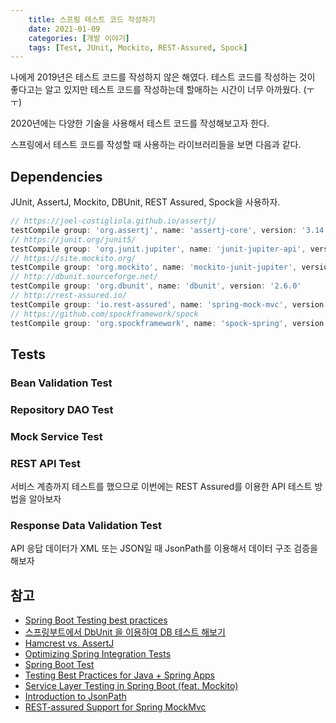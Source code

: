 ```yaml
---
    title: 스프링 테스트 코드 작성하기
    date: 2021-01-09
    categories: [개발 이야기]
    tags: [Test, JUnit, Mockito, REST-Assured, Spock]
---
```


나에게 2019년은 테스트 코드를 작성하지 않은 해였다. 테스트 코드를 작성하는 것이 좋다고는 알고 있지만 테스트 코드를 작성하는데 할애하는 시간이 너무 아까웠다. (ㅜㅜ)

2020년에는 다양한 기술을 사용해서 테스트 코드를 작성해보고자 한다.

스프링에서 테스트 코드를 작성할 때 사용하는 라이브러리들을 보면 다음과 같다.

## Dependencies
JUnit, AssertJ, Mockito, DBUnit, REST Assured, Spock을 사용하자.

```groovy
// https://joel-costigliola.github.io/assertj/
testCompile group: 'org.assertj', name: 'assertj-core', version: '3.14.0'
// https://junit.org/junit5/
testCompile group: 'org.junit.jupiter', name: 'junit-jupiter-api', version: '5.5.2'
// https://site.mockito.org/
testCompile group: 'org.mockito', name: 'mockito-junit-jupiter', version: '3.2.4'
// http://dbunit.sourceforge.net/
testCompile group: 'org.dbunit', name: 'dbunit', version: '2.6.0'
// http://rest-assured.io/
testCompile group: 'io.rest-assured', name: 'spring-mock-mvc', version: '4.1.2'
// https://github.com/spockframework/spock
testCompile group: 'org.spockframework', name: 'spock-spring', version: '1.3-groovy-2.5'
```

## Tests

### Bean Validation Test

### Repository DAO Test

### Mock Service Test

### REST API Test
서비스 계층까지 테스트를 했으므로 이번에는 REST Assured를 이용한 API 테스트 방법을 알아보자

### Response Data Validation Test
API 응답 데이터가 XML 또는 JSON일 때 JsonPath를 이용해서 데이터 구조 검증을 해보자


## 참고
- [Spring Boot Testing best practices](https://pivotal.io/application-modernization-recipes/testing/spring-boot-testing-best-practices)
- [스프링부트에서 DbUnit 을 이용하여 DB 테스트 해보기](http://woowabros.github.io/experience/2019/11/06/db-unit.html)
- [Hamcrest vs. AssertJ](https://dzone.com/articles/hamcrest-vs-assertj-assertion-frameworks-which-one)
- [Optimizing Spring Integration Tests](https://www.baeldung.com/spring-tests)
- [Spring Boot Test](https://meetup.toast.com/posts/124)
- [Testing Best Practices for Java + Spring Apps](https://medium.com/personal-capital-tech-blog/testing-best-practices-for-java-spring-apps-762e9fde39ec)
- [Service Layer Testing in Spring Boot (feat. Mockito)](https://velog.io/@dpudpu/3)
- [Introduction to JsonPath](https://www.baeldung.com/guide-to-jayway-jsonpath)
- [REST-assured Support for Spring MockMvc](https://www.baeldung.com/spring-mock-mvc-rest-assured)